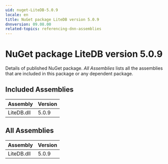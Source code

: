 ```yaml
---
uid: nuget-LiteDB-5.0.9
locale: en
title: NuGet package LiteDB version 5.0.9
dnnversion: 09.08.00
related-topics: referencing-dnn-assemblies
---
```


# NuGet package LiteDB version 5.0.9
Details of published NuGet package.
*All Assemblies* lists all the assemblies that are included in this package or any dependent package.

## Included Assemblies

|Assembly|Version|
|---|---|
|LiteDB.dll|5.0.9|

## All Assemblies

|Assembly|Version|
|---|---|
|LiteDB.dll|5.0.9|

